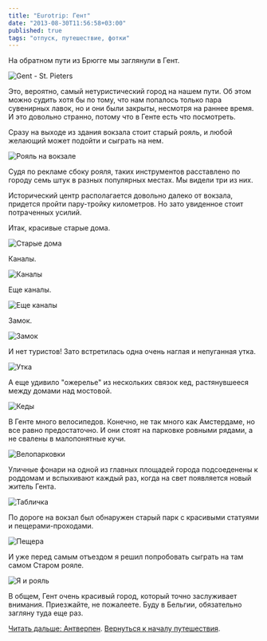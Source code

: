 ```yaml
---
title: "Eurotrip: Гент"
date: "2013-08-30T11:56:58+03:00"
published: true
tags: "отпуск, путешествие, фотки"
---
```


На обратном пути из Брюгге мы заглянули в Гент. 

![](http://a51056ce8d9b948fb69e-8de36eb37b2366f5a76a776c3dee0b32.r42.cf1.rackcdn.com/ghent_welcome.jpg "Gent - St. Pieters")

Это, вероятно, самый нетуристический город на нашем пути. Об этом можно судить хотя бы по тому, что нам попалось только пара сувенирных лавок,  но и они были закрыты, несмотря на раннее время. И это довольно странно, потому что в Генте есть что посмотреть. 

Сразу на выходе из здания вокзала стоит старый рояль, и любой желающий может подойти и сыграть на нем. 

![](http://a51056ce8d9b948fb69e-8de36eb37b2366f5a76a776c3dee0b32.r42.cf1.rackcdn.com/ghent_grand_piano.jpg "Рояль на вокзале")

Судя по рекламе сбоку рояля, таких инструментов расставлено по городу семь штук в разных популярных местах. Мы видели три из них.

Исторический центр располагается довольно далеко от вокзала, придется пройти пару-тройку километров. Но зато увиденное стоит потраченных усилий. 

Итак, красивые старые дома. 

![](http://a51056ce8d9b948fb69e-8de36eb37b2366f5a76a776c3dee0b32.r42.cf1.rackcdn.com/ghent_houses.jpg "Старые дома")

Каналы. 

![](http://a51056ce8d9b948fb69e-8de36eb37b2366f5a76a776c3dee0b32.r42.cf1.rackcdn.com/ghent_channel_1.jpg "Каналы")

Еще каналы. 

![](http://a51056ce8d9b948fb69e-8de36eb37b2366f5a76a776c3dee0b32.r42.cf1.rackcdn.com/ghent_channel_2.jpg "Еще каналы")

Замок. 

![](http://a51056ce8d9b948fb69e-8de36eb37b2366f5a76a776c3dee0b32.r42.cf1.rackcdn.com/ghent_castle.jpg "Замок")

И нет туристов! Зато встретилась одна очень наглая и непуганная утка. 

![](http://a51056ce8d9b948fb69e-8de36eb37b2366f5a76a776c3dee0b32.r42.cf1.rackcdn.com/ghent_duck.jpg "Утка")

А еще удивило "ожерелье" из нескольких связок кед, растянувшееся между домами над мостовой. 

![](http://a51056ce8d9b948fb69e-8de36eb37b2366f5a76a776c3dee0b32.r42.cf1.rackcdn.com/ghent_shoes.jpg "Кеды")

В Генте много велосипедов. Конечно, не так много как Амстердаме, но все равно предостаточно. И они стоят на парковке ровными рядами, а не свалены в малопонятные кучи. 

![](http://a51056ce8d9b948fb69e-8de36eb37b2366f5a76a776c3dee0b32.r42.cf1.rackcdn.com/ghent_veloparking.jpg "Велопарковки") 

Уличные фонари на одной из главных площадей города подсоеденены к роддомам и вспыхивают каждый раз, когда на свет появляется новый житель Гента. 

![](http://a51056ce8d9b948fb69e-8de36eb37b2366f5a76a776c3dee0b32.r42.cf1.rackcdn.com/ghent_newborn.jpg "Табличка")

По дороге на вокзал был обнаружен старый парк с красивыми статуями и пещерами-проходами. 

![](http://a51056ce8d9b948fb69e-8de36eb37b2366f5a76a776c3dee0b32.r42.cf1.rackcdn.com/ghent_park_tonnel.jpg "Пещера")

И уже перед самым отъездом я решил попробовать сыграть на там самом Старом рояле. 

![](http://a51056ce8d9b948fb69e-8de36eb37b2366f5a76a776c3dee0b32.r42.cf1.rackcdn.com/ghent_me_and_piano.jpg "Я и рояль")

В общем, Гент очень красивый город, который точно заслуживает внимания. Приезжайте, не пожалеете. Буду в Бельгии, обязательно загляну туда еще раз. 

[Читать дальше: Антверпен](/post/eurotrip-antwerpen). [Вернуться к началу путешествия](/post/eurotrip-warsaw).